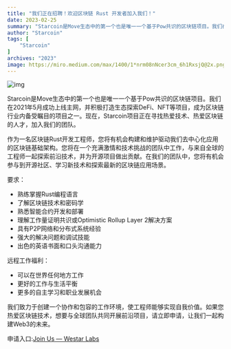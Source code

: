 ```yaml
---
title: "我们正在招聘！欢迎区块链 Rust 开发者加入我们！"
date: 2023-02-25
summary: "Starcoin是Move生态中的第一个也是唯一一个基于Pow共识的区块链项目。我们在2021年5月成功上线主网，并积极打造生态探索DeFi、NFT等项目，成为区块链行业内备受瞩目的项目之一..."
author: "Starcoin"
tags: [
    "Starcoin"
]
archives: "2023"
image: https://miro.medium.com/max/1400/1*nrm08nNcer3cm_6h1RxsjQ@2x.png
---
```


![img](https://miro.medium.com/max/1400/1*nrm08nNcer3cm_6h1RxsjQ@2x.png)

Starcoin是Move生态中的第一个也是唯一一个基于Pow共识的区块链项目。我们在2021年5月成功上线主网，并积极打造生态探索DeFi、NFT等项目，成为区块链行业内备受瞩目的项目之一。现在，Starcoin项目正在寻找热爱技术、热爱区块链的人才，加入我们的团队。

作为一名区块链Rust开发工程师，您将有机会构建和维护驱动我们去中心化应用的区块链基础架构。您将在一个充满激情和技术挑战的团队中工作，与来自全球的工程师一起探索前沿技术，并为开源项目做出贡献。在我们的团队中，您将有机会参与到开源社区、学习新技术和探索最新的区块链应用场景。

要求：

- 熟练掌握Rust编程语言
- 了解区块链技术和密码学
- 熟悉智能合约开发和部署
- 理解工作量证明共识或Optimistic Rollup Layer 2解决方案
- 具有P2P网络和分布式系统经验
- 强大的解决问题和调试技能
- 出色的英语书面和口头沟通能力

远程工作福利：

- 可以在世界任何地方工作
- 更好的工作与生活平衡
- 更多的自主学习和职业发展机会

我们致力于创建一个协作和包容的工作环境，使工程师能够实现自我价值。如果您热爱区块链技术，想要与全球团队共同开展前沿项目，请立即申请，让我们一起构建Web3的未来。

申请入口:[Join Us — Westar Labs](https://westar.io/join-us/)
